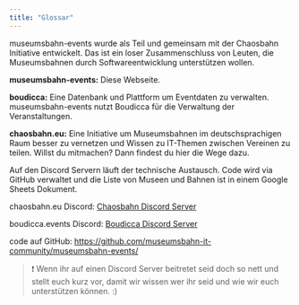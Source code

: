 ```yaml
---
title: "Glossar"
---
```

museumsbahn-events wurde als Teil und gemeinsam mit der Chaosbahn Initiative entwickelt. Das ist ein loser Zusammenschluss von Leuten, die Museumsbahnen durch Softwareentwicklung unterstützen wollen.

**museumsbahn-events:** Diese Webseite.  

**boudicca:** Eine Datenbank und Plattform um Eventdaten zu verwalten. museumsbahn-events nutzt Boudicca für die Verwaltung der Veranstaltungen.

**chaosbahn.eu:** Eine Initiative um Museumsbahnen im deutschsprachigen Raum besser zu vernetzen und Wissen zu IT-Themen zwischen 
Vereinen zu teilen.
Willst du mitmachen? Dann findest du hier die Wege dazu.

Auf den Discord Servern läuft der technische Austausch. Code wird via GitHub verwaltet und die 
Liste von Museen und Bahnen ist in einem Google Sheets Dokument.

chaosbahn.eu Discord: [Chaosbahn Discord Server](https://discord.gg/ADJFadsEHB)

boudicca.events Discord: [Boudicca Discord Server](https://discord.gg/3ZZK4BT8GY)

code auf GitHub: https://github.com/museumsbahn-it-community/museumsbahn-events/

> ❗ Wenn ihr auf einen Discord Server beitretet seid doch so nett und stellt euch kurz vor, damit wir wissen wer ihr seid
> und wie wir euch unterstützen können. :)
